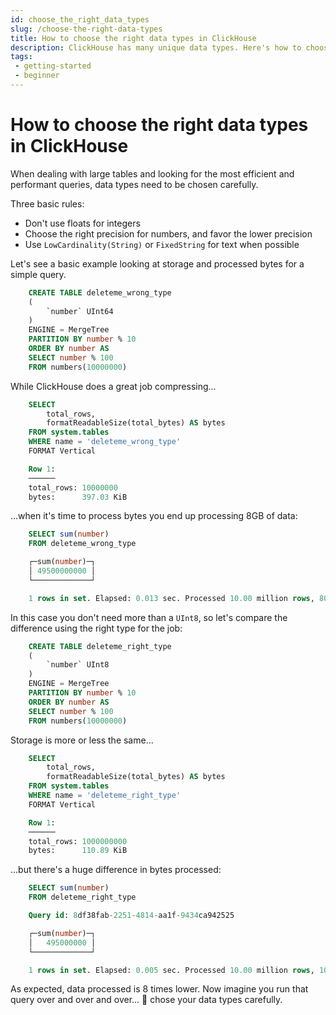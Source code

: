```yaml
---
id: choose_the_right_data_types
slug: /choose-the-right-data-types
title: How to choose the right data types in ClickHouse
description: ClickHouse has many unique data types. Here's how to choose the right ones for your tables.
tags: 
 - getting-started
 - beginner
---
```


# How to choose the right data types in ClickHouse

When dealing with large tables and looking for the most efficient and performant queries, data types need to be chosen carefully.

Three basic rules:

- Don't use floats for integers
- Choose the right precision for numbers, and favor the lower precision
- Use ``LowCardinality(String)`` or ``FixedString`` for text when possible

Let's see a basic example looking at storage and processed bytes for a simple query.

```sql
    CREATE TABLE deleteme_wrong_type
    (
        `number` UInt64
    )
    ENGINE = MergeTree
    PARTITION BY number % 10
    ORDER BY number AS
    SELECT number % 100
    FROM numbers(10000000)
```

While ClickHouse does a great job compressing...

```sql
    SELECT
        total_rows,
        formatReadableSize(total_bytes) AS bytes
    FROM system.tables
    WHERE name = 'deleteme_wrong_type'
    FORMAT Vertical

    Row 1:
    ──────
    total_rows: 10000000
    bytes:      397.03 KiB
```

...when it's time to process bytes you end up processing 8GB of data:

```sql
    SELECT sum(number)
    FROM deleteme_wrong_type

    ┌─sum(number)─┐
    │ 49500000000 │
    └─────────────┘

    1 rows in set. Elapsed: 0.013 sec. Processed 10.00 million rows, 80.00 MB (767.57 million rows/s., 6.14 GB/s.)
```

In this case you don't need more than a ``UInt8``, so let's compare the difference using the right type for the job:

```sql
    CREATE TABLE deleteme_right_type
    (
        `number` UInt8
    )
    ENGINE = MergeTree
    PARTITION BY number % 10
    ORDER BY number AS
    SELECT number % 100
    FROM numbers(10000000)
```

Storage is more or less the same...

```sql
    SELECT
        total_rows,
        formatReadableSize(total_bytes) AS bytes
    FROM system.tables
    WHERE name = 'deleteme_right_type'
    FORMAT Vertical

    Row 1:
    ──────
    total_rows: 1000000000
    bytes:      110.89 KiB
```

...but there's a huge difference in bytes processed:

```sql
    SELECT sum(number)
    FROM deleteme_right_type

    Query id: 8df38fab-2251-4814-aa1f-9434ca942525

    ┌─sum(number)─┐
    │   495000000 │
    └─────────────┘

    1 rows in set. Elapsed: 0.005 sec. Processed 10.00 million rows, 10.00 MB (1.98 billion rows/s., 1.98 GB/s.)
```

As expected, data processed is 8 times lower. Now imagine you run that query over and over and over... 💸 chose your data types carefully.
